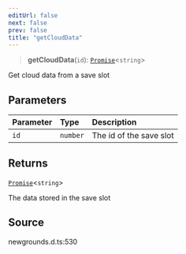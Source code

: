 ```yaml
---
editUrl: false
next: false
prev: false
title: "getCloudData"
---
```


> **getCloudData**(`id`): [`Promise`](https://developer.mozilla.org/docs/Web/JavaScript/Reference/Global_Objects/Promise)\<`string`\>

Get cloud data from a save slot

## Parameters

| Parameter | Type | Description |
| :------ | :------ | :------ |
| `id` | `number` | The id of the save slot |

## Returns

[`Promise`](https://developer.mozilla.org/docs/Web/JavaScript/Reference/Global_Objects/Promise)\<`string`\>

The data stored in the save slot

## Source

newgrounds.d.ts:530
